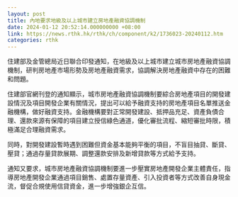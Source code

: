 ```yaml
---
layout: post
title: 內地要求地級及以上城市建立房地產融資協調機制
date: 2024-01-12 20:52:14.000000000 +08:00
link: https://news.rthk.hk/rthk/ch/component/k2/1736023-20240112.htm
categories: rthk
---
```


住建部及金管總局近日聯合印發通知，在地級及以上城市建立城市房地產融資協調機制，研判房地產市場形勢及房地產融資需求，協調解決房地產融資中存在的困難和問題。

住建部官網刊登的通知顯示，城市房地產融資協調機制要綜合房地產項目的開發建設情況及項目開發企業有關情況，提出可以給予融資支持的房地產項目名單推送金融機構，做好融資支持。金融機構要對正常開發建設、抵押品充足、資產負債合理、還款來源有保障的項目建立授信綠色通道，優化審批流程、縮短審批時限，積極滿足合理融資需求。

同時，對開發建設暫時遇到困難但資金基本能夠平衡的項目，不盲目抽貸、斷貸、壓貸；通過存量貸款展期、調整還款安排及新增貸款等方式給予支持。

通知又要求，城市房地產融資協調機制要進一步壓實房地產開發企業主體責任，指導房地產開發企業通過項目銷售、處置存量資產、引入投資者等方式改善自身現金流，督促合規使用信貸資金，進一步增強銀企互信。
